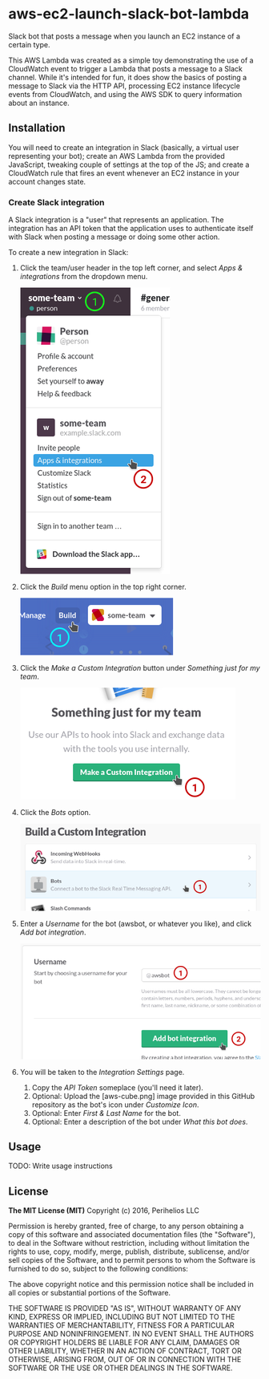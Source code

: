 # aws-ec2-launch-slack-bot-lambda
Slack bot that posts a message when you launch an EC2 instance of a certain
type.

This AWS Lambda was created as a simple toy demonstrating the use of a
CloudWatch event to trigger a Lambda that posts a message to a Slack channel.
While it's intended for fun, it does show the basics of posting a message to
Slack via the HTTP API, processing EC2 instance lifecycle events from
CloudWatch, and using the AWS SDK to query information about an instance.

## Installation
You will need to create an integration in Slack (basically, a virtual user
representing your bot); create an AWS Lambda from the provided JavaScript,
tweaking couple of settings at the top of the JS; and create a CloudWatch rule
that fires an event whenever an EC2 instance in your account changes state.

### Create Slack integration
A Slack integration is a "user" that represents an application. The integration
has an API token that the application uses to authenticate itself with Slack
when posting a message or doing some other action.

To create a new integration in Slack:

1. Click the team/user header in the top left corner, and select *Apps &
   integrations* from the dropdown menu.

   ![Picking Apps & integrations from the dropdown menu](readme-resources/app-integration-menu.png "Apps & integrations menu")
1. Click the *Build* menu option in the top right corner.
   
   ![Clicking the Build menu option](readme-resources/build-integration-menu.png "Build menu option")
1. Click the *Make a Custom Integration* button under *Something just for my team*.
   
   ![Clicking the Make Custom Integration button](readme-resources/make-custom-integration-button.png "Make a Custom Integration button")
1. Click the *Bots* option.
   
   ![Clicking the Bots option](readme-resources/bots-option.png "Bots option")
1. Enter a *Username* for the bot (awsbot, or whatever you like), and click *Add
   bot integration*.

   ![Entering a bot Username](readme-resources/bot-username.png "Bot Username")
1. You will be taken to the *Integration Settings* page.

   1. Copy the *API Token* someplace (you'll need it later).
   1. Optional: Upload the [aws-cube.png] image provided in this GitHub
      repository as the bot's icon under *Customize Icon*.
   1. Optional: Enter *First & Last Name* for the bot.
   1. Optional: Enter a description of the bot under *What this bot does*.

## Usage

TODO: Write usage instructions

## License
**The MIT License (MIT)**
Copyright (c) 2016, Perihelios LLC

Permission is hereby granted, free of charge, to any person obtaining a copy of this software and associated documentation files (the "Software"), to deal in the Software without restriction, including without limitation the rights to use, copy, modify, merge, publish, distribute, sublicense, and/or sell copies of the Software, and to permit persons to whom the Software is furnished to do so, subject to the following conditions:

The above copyright notice and this permission notice shall be included in all copies or substantial portions of the Software.

THE SOFTWARE IS PROVIDED "AS IS", WITHOUT WARRANTY OF ANY KIND, EXPRESS OR IMPLIED, INCLUDING BUT NOT LIMITED TO THE WARRANTIES OF MERCHANTABILITY, FITNESS FOR A PARTICULAR PURPOSE AND NONINFRINGEMENT. IN NO EVENT SHALL THE AUTHORS OR COPYRIGHT HOLDERS BE LIABLE FOR ANY CLAIM, DAMAGES OR OTHER LIABILITY, WHETHER IN AN ACTION OF CONTRACT, TORT OR OTHERWISE, ARISING FROM, OUT OF OR IN CONNECTION WITH THE SOFTWARE OR THE USE OR OTHER DEALINGS IN THE SOFTWARE.
